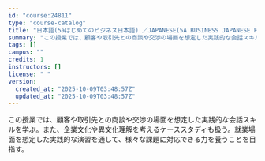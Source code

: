 ```yaml
---
id: "course:24811"
type: "course-catalog"
title: "日本語(5aはじめてのビジネス日本語) ／JAPANESE(5A BUSINESS JAPANESE FOR BEGINNERS)"
summary: "この授業では、顧客や取引先との商談や交渉の場面を想定した実践的な会話スキルを学ぶ。また、企業文化や異文化理解を考えるケーススタディも扱う。就業場面を想定した実践的な演習を通して、様々な課題に対応できる力を養うことを目指す。"
tags: []
campus: ""
credits: 1
instructors: []
license: " "
version:
  created_at: "2025-10-09T03:48:57Z"
  updated_at: "2025-10-09T03:48:57Z"
---
```


この授業では、顧客や取引先との商談や交渉の場面を想定した実践的な会話スキルを学ぶ。また、企業文化や異文化理解を考えるケーススタディも扱う。就業場面を想定した実践的な演習を通して、様々な課題に対応できる力を養うことを目指す。
